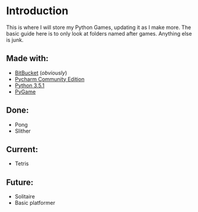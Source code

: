 # Introduction
This is where I will store my Python Games, updating it as I make more.
The basic guide here is to only look at folders named after games.
Anything else is junk.

## Made with:
* [BitBucket](https://bitbucket.org/) (*obviously*)
* [Pycharm Community Edition]()
* [Python 3.5.1]()
* [PyGame]()

## Done:
* Pong
* Slither

## Current:
* Tetris

## Future:
* Solitaire
* Basic platformer

